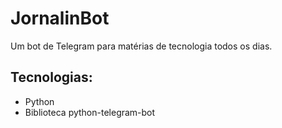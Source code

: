 # JornalinBot
Um bot de Telegram para matérias de tecnologia todos os dias.

## Tecnologias: 
- Python
- Biblioteca python-telegram-bot
